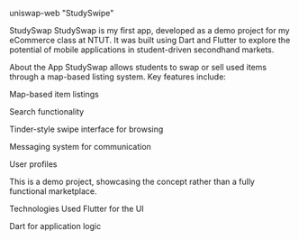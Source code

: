 uniswap-web "StudySwipe"

StudySwap
StudySwap is my first app, developed as a demo project for my eCommerce class at NTUT. It was built using Dart and Flutter to explore the potential of mobile applications in student-driven secondhand markets.

About the App
StudySwap allows students to swap or sell used items through a map-based listing system. Key features include:

Map-based item listings

Search functionality

Tinder-style swipe interface for browsing

Messaging system for communication

User profiles

This is a demo project, showcasing the concept rather than a fully functional marketplace.

Technologies Used
Flutter for the UI

Dart for application logic
